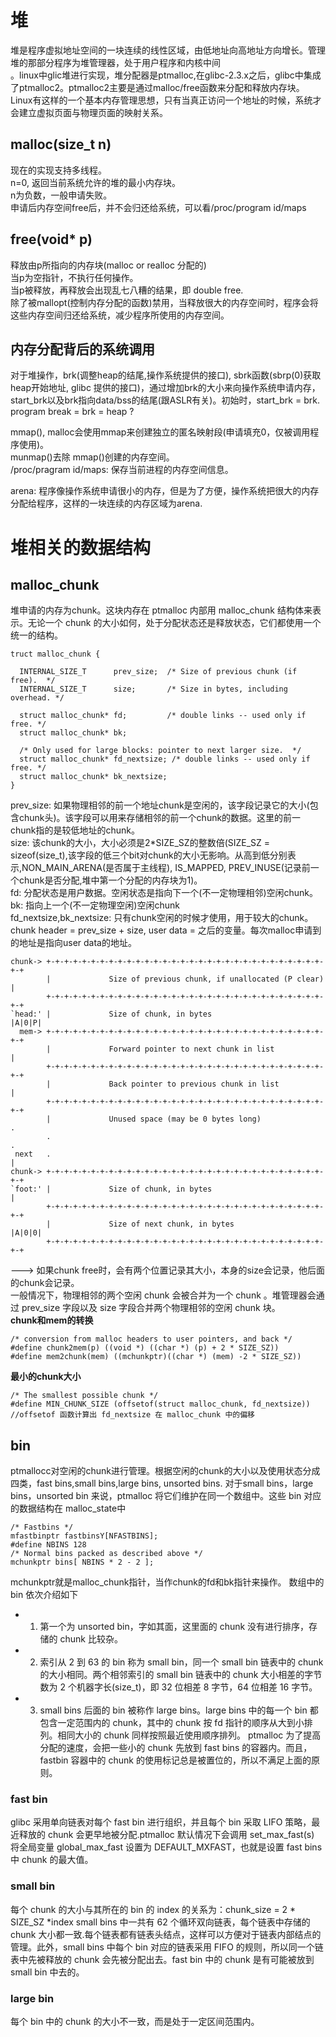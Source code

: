 # 堆  
  
堆是程序虚拟地址空间的一块连续的线性区域，由低地址向高地址方向增长。管理堆的那部分程序为堆管理器，处于用户程序和内核中间  
。linux中glic堆进行实现，堆分配器是ptmalloc,在glibc-2.3.x之后，glibc中集成了ptmalloc2。ptmalloc2主要是通过malloc/free函数来分配和释放内存块。Linux有这样的一个基本内存管理思想，只有当真正访问一个地址的时候，系统才会建立虚拟页面与物理页面的映射关系。  
  
## malloc(size_t n)  
  
现在的实现支持多线程。    
n=0, 返回当前系统允许的堆的最小内存块。    
n为负数，一般申请失败。    
申请后内存空间free后，并不会归还给系统，可以看/proc/program id/maps    
  
## free(void* p)  
  
释放由p所指向的内存块(malloc or realloc 分配的)    
当p为空指针，不执行任何操作。    
当p被释放，再释放会出现乱七八糟的结果，即 double free.    
除了被mallopt(控制内存分配的函数)禁用，当释放很大的内存空间时，程序会将这些内存空间归还给系统，减少程序所使用的内存空间。    
  
## 内存分配背后的系统调用  
  
对于堆操作，brk(调整heap的结尾,操作系统提供的接口), sbrk函数(sbrp(0)获取heap开始地址, glibc 提供的接口)，通过增加brk的大小来向操作系统申请内存，start_brk以及brk指向data/bss的结尾(跟ASLR有关)。初始时，start_brk = brk.    
program break = brk = heap ?    
  
mmap(), malloc会使用mmap来创建独立的匿名映射段(申请填充0，仅被调用程序使用)。    
munmap()去除 mmap()创建的内存空间。    
/proc/pragram id/maps: 保存当前进程的内存空间信息。    
  
arena: 程序像操作系统申请很小的内存，但是为了方便，操作系统把很大的内存分配给程序，这样的一块连续的内存区域为arena.    
  
# 堆相关的数据结构  
  
## malloc_chunk  
堆申请的内存为chunk。这块内存在 ptmalloc 内部用 malloc_chunk 结构体来表示。无论一个 chunk 的大小如何，处于分配状态还是释放状态，它们都使用一个统一的结构。  
```  
truct malloc_chunk {  
  
  INTERNAL_SIZE_T      prev_size;  /* Size of previous chunk (if free).  */  
  INTERNAL_SIZE_T      size;       /* Size in bytes, including overhead. */  
  
  struct malloc_chunk* fd;         /* double links -- used only if free. */  
  struct malloc_chunk* bk;  
  
  /* Only used for large blocks: pointer to next larger size.  */  
  struct malloc_chunk* fd_nextsize; /* double links -- used only if free. */  
  struct malloc_chunk* bk_nextsize;  
}  
```  
prev_size: 如果物理相邻的前一个地址chunk是空闲的，该字段记录它的大小(包含chunk头)。该字段可以用来存储相邻的前一个chunk的数据。这里的前一chunk指的是较低地址的chunk。   
size: 该chunk的大小，大小必须是2*SIZE_SZ的整数倍(SIZE_SZ = sizeof(size_t),该字段的低三个bit对chunk的大小无影响。从高到低分别表示,NON_MAIN_ARENA(是否属于主线程), IS_MAPPED, PREV_INUSE(记录前一个chunk是否分配,堆中第一个分配的内存块为1)。    
fd: 分配状态是用户数据。空闲状态是指向下一个(不一定物理相邻)空闲chunk。    
bk: 指向上一个(不一定物理空闲)空闲chunk     
fd_nextsize,bk_nextsize: 只有chunk空闲的时候才使用，用于较大的chunk。    
chunk header = prev_size + size, user data = 之后的变量。每次malloc申请到的地址是指向user data的地址。    
```  
chunk-> +-+-+-+-+-+-+-+-+-+-+-+-+-+-+-+-+-+-+-+-+-+-+-+-+-+-+-+-+-+-+-+-+  
        |             Size of previous chunk, if unallocated (P clear)  |  
        +-+-+-+-+-+-+-+-+-+-+-+-+-+-+-+-+-+-+-+-+-+-+-+-+-+-+-+-+-+-+-+-+  
`head:' |             Size of chunk, in bytes                     |A|0|P|  
  mem-> +-+-+-+-+-+-+-+-+-+-+-+-+-+-+-+-+-+-+-+-+-+-+-+-+-+-+-+-+-+-+-+-+  
        |             Forward pointer to next chunk in list             |  
        +-+-+-+-+-+-+-+-+-+-+-+-+-+-+-+-+-+-+-+-+-+-+-+-+-+-+-+-+-+-+-+-+  
        |             Back pointer to previous chunk in list            |  
        +-+-+-+-+-+-+-+-+-+-+-+-+-+-+-+-+-+-+-+-+-+-+-+-+-+-+-+-+-+-+-+-+  
        |             Unused space (may be 0 bytes long)                .  
        .                                                               .  
 next   .                                                               |  
chunk-> +-+-+-+-+-+-+-+-+-+-+-+-+-+-+-+-+-+-+-+-+-+-+-+-+-+-+-+-+-+-+-+-+  
`foot:' |             Size of chunk, in bytes                           |  
        +-+-+-+-+-+-+-+-+-+-+-+-+-+-+-+-+-+-+-+-+-+-+-+-+-+-+-+-+-+-+-+-+  
        |             Size of next chunk, in bytes                |A|0|0|  
        +-+-+-+-+-+-+-+-+-+-+-+-+-+-+-+-+-+-+-+-+-+-+-+-+-+-+-+-+-+-+-+-+  
```  
---> 如果chunk free时，会有两个位置记录其大小，本身的size会记录，他后面的chunk会记录。    
一般情况下，物理相邻的两个空闲 chunk 会被合并为一个 chunk 。堆管理器会通过 prev_size 字段以及 size 字段合并两个物理相邻的空闲 chunk 块。    
**chunk和mem的转换**
```
/* conversion from malloc headers to user pointers, and back */
#define chunk2mem(p) ((void *) ((char *) (p) + 2 * SIZE_SZ))
#define mem2chunk(mem) ((mchunkptr)((char *) (mem) -2 * SIZE_SZ))
```
**最小的chunk大小**
```
/* The smallest possible chunk */
#define MIN_CHUNK_SIZE (offsetof(struct malloc_chunk, fd_nextsize)) //offsetof 函数计算出 fd_nextsize 在 malloc_chunk 中的偏移
```
## bin
ptmallocc对空闲的chunk进行管理。根据空闲的chunk的大小以及使用状态分成四类，fast bins,small bins,large bins, unsorted bins.
对于small bins，large bins，unsorted bin 来说，ptmalloc 将它们维护在同一个数组中。这些 bin 对应的数据结构在 malloc_state中
```   
/* Fastbins */  
mfastbinptr fastbinsY[NFASTBINS]; 
#define NBINS 128
/* Normal bins packed as described above */
mchunkptr bins[ NBINS * 2 - 2 ];
```
mchunkptr就是malloc_chunk指针，当作chunk的fd和bk指针来操作。
数组中的 bin 依次介绍如下
- 1. 第一个为 unsorted bin，字如其面，这里面的 chunk 没有进行排序，存储的 chunk 比较杂。
- 2. 索引从 2 到 63 的 bin 称为 small bin，同一个 small bin 链表中的 chunk 的大小相同。两个相邻索引的 small bin 链表中的 chunk 大小相差的字节数为 2 个机器字长(size_t)，即 32 位相差 8 字节，64 位相差 16 字节。
- 3. small bins 后面的 bin 被称作 large bins。large bins 中的每一个 bin 都包含一定范围内的 chunk，其中的 chunk 按 fd 指针的顺序从大到小排列。相同大小的 chunk 同样按照最近使用顺序排列。
ptmalloc 为了提高分配的速度，会把一些小的 chunk 先放到 fast bins 的容器内。而且，fastbin 容器中的 chunk 的使用标记总是被置位的，所以不满足上面的原则。

### fast bin
glibc 采用单向链表对每个 fast bin 进行组织，并且每个 bin 采取 LIFO 策略，最近释放的 chunk 会更早地被分配.ptmalloc 默认情况下会调用 set_max_fast(s) 将全局变量 global_max_fast 设置为 DEFAULT_MXFAST，也就是设置 fast bins 中 chunk 的最大值。

### small bin
每个 chunk 的大小与其所在的 bin 的 index 的关系为：chunk_size = 2 * SIZE_SZ *index
small bins 中一共有 62 个循环双向链表，每个链表中存储的 chunk 大小都一致.每个链表都有链表头结点，这样可以方便对于链表内部结点的管理。此外，small bins 中每个 bin 对应的链表采用 FIFO 的规则，所以同一个链表中先被释放的 chunk 会先被分配出去。fast bin 中的 chunk 是有可能被放到 small bin 中去的。	

### large bin
每个 bin 中的 chunk 的大小不一致，而是处于一定区间范围内。
